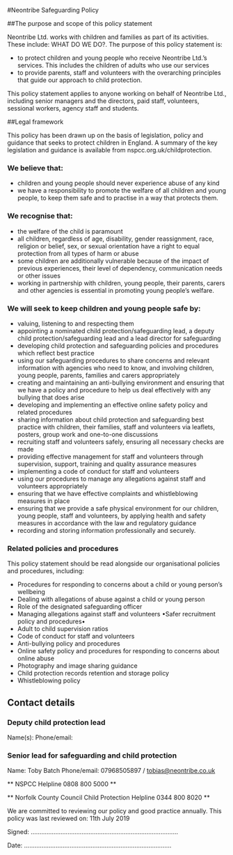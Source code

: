 #Neontribe Safeguarding Policy

##The purpose and scope of this policy statement

Neontribe Ltd. works with children and families as part of its activities. These include: WHAT DO WE DO?. The purpose of this policy statement is:

 - to protect children and young people who receive Neontribe Ltd.’s services. This includes the children of adults who use our services
 - to provide parents, staff and volunteers with the overarching principles that guide our approach to child protection.

This policy statement applies to anyone working on behalf of Neontribe Ltd., including senior managers and the directors, paid staff, volunteers, sessional workers, agency staff and students.

##Legal framework

This policy has been drawn up on the basis of legislation, policy and guidance that seeks to protect children in England. A summary of the key legislation and guidance is available from nspcc.org.uk/childprotection.

### We believe that:

 - children and young people should never experience abuse of any kind
 - we have a responsibility to promote the welfare of all children and young people, to keep them safe and to practise in a way that protects them.

### We recognise that:

 - the welfare of the child is paramount
 - all children, regardless of age, disability, gender reassignment, race, religion or belief, sex, or sexual orientation have a right to equal protection from all types of harm or abuse
 - some children are additionally vulnerable because of the impact of previous experiences, their level of dependency, communication needs or other issues
 - working in partnership with children, young people, their parents, carers and other agencies is essential in promoting young people’s welfare. 

### We will seek to keep children and young people safe by:

 - valuing, listening to and respecting them
 - appointing a nominated child protection/safeguarding lead, a deputy child protection/safeguarding lead and a lead director for safeguarding
 - developing child protection and safeguarding policies and procedures which reflect best practice
 - using our safeguarding procedures to share concerns and relevant information with agencies who need to know, and involving children, young people, parents, families and carers appropriately
 - creating and maintaining an anti-bullying environment and ensuring that we have a policy and procedure to help us deal effectively with any bullying that does arise
 - developing and implementing an effective online safety policy and related procedures
 - sharing information about child protection and safeguarding best practice with children, their families, staff and volunteers via leaflets, posters, group work and one-to-one discussions
 - recruiting staff and volunteers safely, ensuring all necessary checks are made
 - providing effective management for staff and volunteers through supervision, support, training and quality assurance measures
 - implementing a code of conduct for staff and volunteers
 - using our procedures to manage any allegations against staff and volunteers appropriately
 - ensuring that we have effective complaints and whistleblowing measures in place
 - ensuring that we provide a safe physical environment for our children, young people, staff and volunteers, by applying health and safety measures in accordance with the law and regulatory guidance
 - recording and storing information professionally and securely.

### Related policies and procedures

This policy statement should be read alongside our organisational policies and procedures, including:

 - Procedures for responding to concerns about a child or young person’s wellbeing
 - Dealing with allegations of abuse against a child or young person
 - Role of the designated safeguarding officer
 - Managing allegations against staff and volunteers •Safer recruitment policy and procedures•
 - Adult to child supervision ratios
 - Code of conduct for staff and volunteers
 - Anti-bullying policy and procedures
 - Online safety policy and procedures for responding to concerns about online abuse
 - Photography and image sharing guidance
 - Child protection records retention and storage policy
 - Whistleblowing policy

## Contact details

### Deputy child protection lead 
Name(s): 
Phone/email:

### Senior lead for safeguarding and child protection
Name:        Toby Batch
Phone/email:    07968505897 / tobias@neontribe.co.uk

** NSPCC Helpline 0808 800 5000 **

** Norfolk County Council Child Protection Helpline 0344 800 8020 **

We are committed to reviewing our policy and good practice annually.
This policy was last reviewed on: 11th July 2019


Signed:    ....................................................................................


Date:      ....................................................................................
